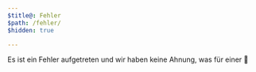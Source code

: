 ```yaml
---
$title@: Fehler
$path: /fehler/
$hidden: true

---
```

Es ist ein Fehler aufgetreten und wir haben keine Ahnung, was für einer 🍵